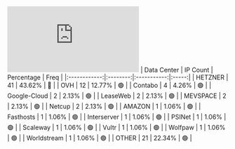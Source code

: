 ![Diagramm](https://github.com/obajay/StateSync-snapshots/blob/main/Projects/Jackal/1/README.md)
| Data Center | IP Count | Percentage | Freq |
|:------------:|:--------:|:-----------:|:-----:|
| HETZNER | 41 | 43.62% | 🔴 |
| OVH | 12 | 12.77% | 🟢 |
| Contabo | 4 | 4.26% | 🟢 |
| Google-Cloud | 2 | 2.13% | 🟢 |
| LeaseWeb | 2 | 2.13% | 🟢 |
| MEVSPACE | 2 | 2.13% | 🟢 |
| Netcup | 2 | 2.13% | 🟢 |
| AMAZON | 1 | 1.06% | 🟢 |
| Fasthosts | 1 | 1.06% | 🟢 |
| Interserver | 1 | 1.06% | 🟢 |
| PSINet | 1 | 1.06% | 🟢 |
| Scaleway | 1 | 1.06% | 🟢 |
| Vultr | 1 | 1.06% | 🟢 |
| Wolfpaw | 1 | 1.06% | 🟢 |
| Worldstream | 1 | 1.06% | 🟢 |
| OTHER | 21 | 22.34% | 🟢 |